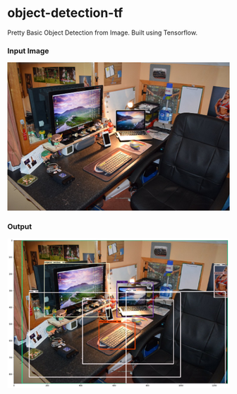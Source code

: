# object-detection-tf

Pretty Basic Object Detection from Image. Built using Tensorflow.

### Input Image
![input](https://raw.githubusercontent.com/iam-abbas/object-detection-tf/master/image.jpg?token=AKAOFGLIJL3H2SUHDCCIWH25BOV7W)

### Output

![output](https://raw.githubusercontent.com/iam-abbas/object-detection-tf/master/detected.png?token=AKAOFGJIBSIBGNS2GUKQGUS5BOV56)
